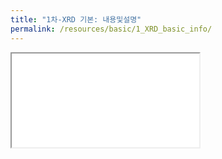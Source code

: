 ```yaml
---
title: "1차-XRD 기본: 내용및설명"
permalink: /resources/basic/1_XRD_basic_info/
---
```


<iframe src="/files/1_XRD_basic/info.docx"></iframe>

